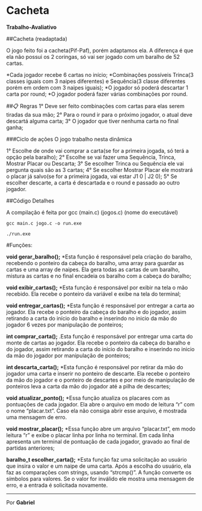 # Cacheta
**Trabalho-Avaliativo**

##Cacheta (readaptada)

O jogo feito foi a cacheta(Pif-Paf), porém adaptamos ela. A diferença é que ela não possui os 2 coringas, só vai ser jogado com um baralho de 52 cartas.

*Cada jogador recebe 6 cartas no início;
*Combinações possíveis Trinca(3 classes iguais com 3 naipes diferentes) e Sequência(3 classe diferentes porém em ordem com 3 naipes iguais);
*O jogador só poderá descartar 1 carta por round;
*O jogador poderá fazer várias combinações por round.

##📋 Regras
1° Deve ser feito combinações com cartas para elas serem tiradas da sua mão;
2° Para o round ir para o próximo jogador, o atual deve descartá alguma carta;
3° O jogador que tiver nenhuma carta no final ganha;

###Ciclo de ações
O jogo trabalho nesta dinâmica

1° Escolhe de onde vai comprar a carta(se for a primeira jogada, só terá a opção pela baralho);
2° Escolhe se vai fazer uma Sequência, Trinca, Mostrar Placar ou Descarta;
3° Se escolher Trinca ou Sequência ele vai pergunta quais são as 3 cartas;
4° Se escolher Mostrar Placar ele mostrará o placar já salvo(se for a primeira jogada, vai estar J1 0 | J2 0);
5° Se escolher descarte, a carta é descartada e o round e passado ao outro jogador.



##Código Detalhes

A compilação é feita por gcc (main.c) (jogos.c) (nome do executável)
```
gcc main.c jogo.c -o run.exe
```
```
./run.exe
```

#Funções:

**void gerar_baralho();**
*Esta função é responsável pela criação do baralho, recebendo o ponteiro da cabeça do baralho, uma array para guardar as cartas e uma array de naipes. Ela gera todas as cartas de um baralho, mistura as cartas e no final encadeia os baralho com a cabeça do baralho;

**void exibir_cartas();**
*Esta função é responsável por exibir na tela o mão recebido. Ela recebe o ponteiro da variável e exibe na tela do terminal;

**void entregar_cartas();**
*Esta função é responsável por entregar a carta ao jogador. Ela recebe o ponteiro da cabeça do baralho e do jogador, assim retirando a carta do início do baralho e inserindo no inicio da mão do jogador 6 vezes por manipulação de ponteiros;

**int comprar_carta();**
.Esta função é responsável por entregar uma carta do monte de cartas ao jogador. Ela recebe o ponteiro da cabeça do baralho e do jogador,  assim retirando a carta do início do baralho e inserindo no inicio da mão do jogador por manipulação de ponteiros;

**int descarta_carta();**
*Esta função é responsável por retirar da mão do jogador uma carta e inserir no ponteiro de descarte. Ela recebe o ponteiro da mão do jogador e o ponteiro de descartes e por meio de manipulação de ponteiros leva a carta da mão do jogador até a pilha de descartes;

**void atualizar_ponto();**
*Essa função atualiza os placares com as pontuações de cada jogador. Ela abre o arquivo em modo de leitura “r” com o nome “placar.txt”. Caso ela não consiga abrir esse arquivo, é mostrada uma mensagem de erro.

**void mostrar_placar();**
*Essa função abre um arquivo “placar.txt”, em modo leitura “r” e exibe o placar linha por linha no terminal. Em cada linha apresenta um terminal de pontuação de cada jogador, gravado ao final de partidas anteriores;

**baralho_t escolher_carta();**
*Esta função faz uma solicitação ao usuário que insira o valor e um naipe de uma carta. 
Após a escolha do usuário, ela faz as comparações com strings, usando “strcmp()”. A função converte os símbolos para valores. Se o valor for inválido ele mostra uma mensagem de erro, e a entrada é solicitada novamente.

---
Por **Gabriel**